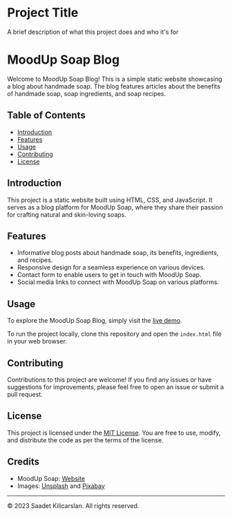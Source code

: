 
# Project Title

A brief description of what this project does and who it's for

# MoodUp Soap Blog

Welcome to MoodUp Soap Blog! This is a simple static website showcasing a blog about handmade soap. The blog features articles about the benefits of handmade soap, soap ingredients, and soap recipes.

## Table of Contents

- [Introduction](#introduction)
- [Features](#features)
- [Usage](#usage)
- [Contributing](#contributing)
- [License](#license)

## Introduction

This project is a static website built using HTML, CSS, and JavaScript. It serves as a blog platform for MoodUp Soap, where they share their passion for crafting natural and skin-loving soaps.

## Features

- Informative blog posts about handmade soap, its benefits, ingredients, and recipes.
- Responsive design for a seamless experience on various devices.
- Contact form to enable users to get in touch with MoodUp Soap.
- Social media links to connect with MoodUp Soap on various platforms.

## Usage

To explore the MoodUp Soap Blog, simply visit the [live demo](https://your-live-demo-link.com).

To run the project locally, clone this repository and open the `index.html` file in your web browser.

## Contributing

Contributions to this project are welcome! If you find any issues or have suggestions for improvements, please feel free to open an issue or submit a pull request.

## License

This project is licensed under the [MIT License](LICENSE). You are free to use, modify, and distribute the code as per the terms of the license.

## Credits

- MoodUp Soap: [Website](https://moodupsoap.com)
- Images: [Unsplash](https://unsplash.com) and [Pixabay](https://pixabay.com)

---

© 2023 Saadet Kilicarslan. All rights reserved.
